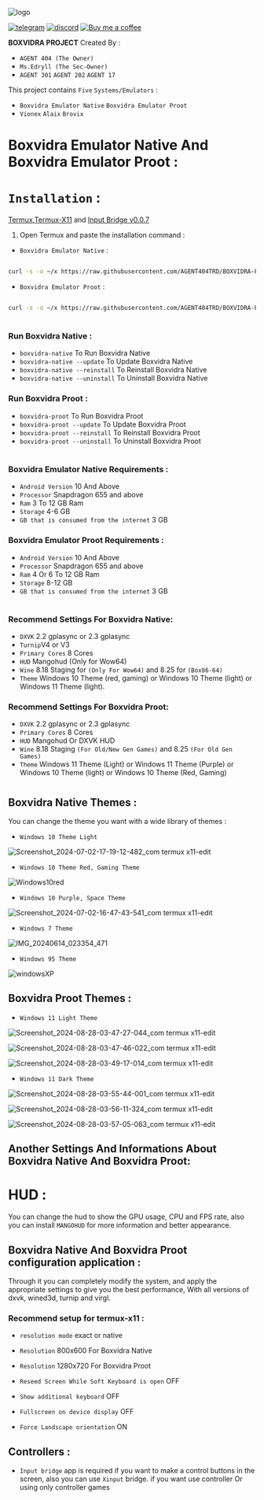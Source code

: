 ![logo](https://github.com/AGENT404TRD/BOXVIDRA-EMULATOR-BETA-/assets/158003190/8ddfaff0-ca0b-4196-8f45-b935cecd37ad)

[![telegram](https://img.shields.io/badge/chat-telegram-brightgreen.svg?logo=telegram&style=flat-square)](https://t.me/boxvidra)
[![discord](https://img.shields.io/discord/308323056592486420?logo=discord)](https://discord.com/invite/QuxeRdwk)
[![Buy me a coffee](https://img.shields.io/badge/buy_me_a-coffee-FFDD00?style=shield&logo=paypal)]()

**BOXVIDRA PROJECT** Created By :
* `AGENT 404 (The Owner)`
* `Ms.Edryll (The Sec-Owner)`
* `AGENT 301` `AGENT 202` `AGENT 17`


This project contains `Five` `Systems/Emulators` : 
* `Boxvidra Emulator Native` `Boxvidra Emulator Proot`
* `Vionex` `Alaix` `Brovix`

# Boxvidra Emulator Native And Boxvidra Emulator Proot :

# `Installation` :

[Termux](https://f-droid.org/repo/com.termux_118.apk),[Termux-X11](https://github.com/ahmad1abbadi/extra/releases/download/apps/termux-x11.apk) and [Input Bridge v0.0.7](https://github.com/ahmad1abbadi/extra/releases/download/apps/input+bridge+0.0.7.apk)


1. Open Termux and paste the installation command :

* `Boxvidra Emulator Native` :
```bash

curl -s -o ~/x https://raw.githubusercontent.com/AGENT404TRD/BOXVIDRA-PROJECT/boxvidra/install-native && . ~/x
```

* `Boxvidra Emulator Proot` :

```bash

curl -s -o ~/x https://raw.githubusercontent.com/AGENT404TRD/BOXVIDRA-PROJECT/boxvidra/install-proot && . ~/x
```

#

### Run Boxvidra Native :
* `boxvidra-native` To Run Boxvidra Native
* `boxvidra-native --update` To Update Boxvidra Native 
* `boxvidra-native --reinstall` To Reinstall Boxvidra Native
* `boxvidra-native --uninstall` To Uninstall Boxvidra Native


### Run Boxvidra Proot :
* `boxvidra-proot` To Run Boxvidra Proot
* `boxvidra-proot --update` To Update Boxvidra Proot
* `boxvidra-proot --reinstall` To Reinstall Boxvidra Proot
* `boxvidra-proot --uninstall` To Uninstall Boxvidra Proot

#

### Boxvidra Emulator Native Requirements :
* `Android Version` 10 And Above 
* `Processor` Snapdragon 655 and above
* `Ram` 3 To 12 GB Ram
* `Storage` 4-6 GB
* `GB that is consumed from the internet` 3 GB

### Boxvidra Emulator Proot Requirements :
* `Android Version` 10 And Above 
* `Processor` Snapdragon 655 and above
* `Ram` 4 Or 6 To 12 GB Ram
* `Storage` 8-12 GB
* `GB that is consumed from the internet` 3 GB

#

### Recommend Settings For Boxvidra Native:
* `DXVK` 2.2 gplasync or 2.3 gplasync
* `Turnip`V4 or V3
* `Primary Cores` 8 Cores
* `HUD` Mangohud (Only for Wow64)
* `Wine` 8.18 Staging for `(Only For Wow64)` and 8.25 for `(Box86-64)`
* `Theme` Windows 10 Theme (red, gaming) or
Windows 10 Theme (light) or Windows 11 Theme (light).

### Recommend Settings For Boxvidra Proot:
* `DXVK` 2.2 gplasync or 2.3 gplasync
* `Primary Cores` 8 Cores
* `HUD` Mangohud Or DXVK HUD
* `Wine` 8.18 Staging `(For Old/New Gen Games)` and 8.25 `(For Old Gen Games)`
* `Theme` Windows 11 Theme (Light) or
Windows 11 Theme (Purple) or Windows 10 Theme (light) or Windows 10 Theme (Red, Gaming)

#

## Boxvidra Native Themes :

You can change the theme you want with a wide library of themes :
* `Windows 10 Theme Light`
  
![Screenshot_2024-07-02-17-19-12-482_com termux x11-edit](https://github.com/AGENT404TRD/BOXVIDRA-EMULATOR/assets/158003190/b64d88c8-6a55-4aa3-a1e5-a668a39b4751)


* `Windows 10 Theme Red, Gaming Theme`
  
![Windows10red](https://github.com/AGENT404TRD/BOXVIDRA-EMULATOR-BETA-/assets/158003190/17f82cf3-a347-4535-b015-8f121ae4c583)

* `Windows 10 Purple, Space Theme`

![Screenshot_2024-07-02-16-47-43-541_com termux x11-edit](https://github.com/AGENT404TRD/BOXVIDRA-EMULATOR/assets/158003190/b012ab8a-b52b-413e-9c1b-a459fa69476f)

  
* `Windows 7 Theme`
  
![IMG_20240614_023354_471](https://github.com/AGENT404TRD/BOXVIDRA-EMULATOR-BETA-/assets/158003190/86caa66a-b530-4858-aef0-584663e61155)

* `Windows 95 Theme`
  
![windowsXP](https://github.com/AGENT404TRD/BOXVIDRA-EMULATOR-BETA-/assets/158003190/7baa170d-7356-49f2-97f0-0eda7f4e87ee)


## Boxvidra Proot Themes :

* `Windows 11 Light Theme`

![Screenshot_2024-08-28-03-47-27-044_com termux x11-edit](https://github.com/user-attachments/assets/629ccc6d-b8df-4eae-970b-28da0ab858e8)

![Screenshot_2024-08-28-03-47-46-022_com termux x11-edit](https://github.com/user-attachments/assets/06eb3ed6-d8d7-42fb-80b4-a5e59d4ba484)

![Screenshot_2024-08-28-03-49-17-014_com termux x11-edit](https://github.com/user-attachments/assets/cb0f12ed-b8b5-420e-9dbb-a593d8441b28)

* `Windows 11 Dark Theme`
  
![Screenshot_2024-08-28-03-55-44-001_com termux x11-edit](https://github.com/user-attachments/assets/1248905d-61e2-4199-8e9c-af63d202842d)

![Screenshot_2024-08-28-03-56-11-324_com termux x11-edit](https://github.com/user-attachments/assets/75a82f08-4aa7-4200-9d28-f3ea2040e8ff)

![Screenshot_2024-08-28-03-57-05-063_com termux x11-edit](https://github.com/user-attachments/assets/777258de-1608-4ceb-9f1c-c3612b897ec3)

## Another Settings And Informations About Boxvidra Native And Boxvidra Proot:

# HUD :

You can change the hud to show the GPU usage, CPU and FPS rate, also you can install `MANGOHUD` for more information and better appearance.



## Boxvidra Native And Boxvidra Proot configuration application :

Through it you can completely modify the system, and apply the appropriate settings to give you the best performance, With all versions of dxvk, wined3d, turnip and virgl.


### Recommend setup for termux-x11 :

* `resolution mode` exact or native

* `Resolution` 800x600 For Boxvidra Native
* `Resolution` 1280x720 For Boxvidra Proot

* `Reseed Screen While Soft Keyboard is open` OFF
* `Show additional keyboard` OFF
* `Fullscreen on device display` OFF

* `Force Landscape orientation` ON



## Controllers :

* `Input bridge` app is required if you want to make a control buttons in the screen, also you can use `Xinput` bridge. if you want use controller
Or using only controller games

